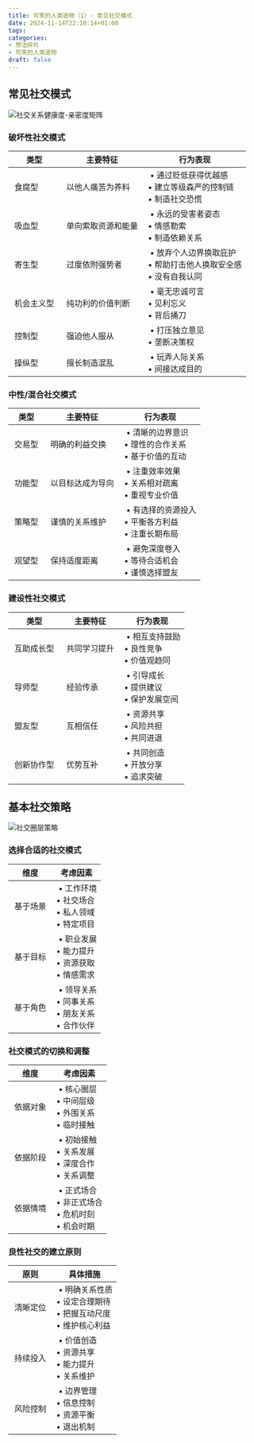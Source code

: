 ```yaml
---
title: 可笑的人类造物（1）- 常见社交模式
date: 2024-11-14T22:10:14+01:00
tags: 
categories:
- 想法碎片
- 可笑的人类造物
draft: false
---
```


## 常见社交模式
![社交关系健康度-亲密度矩阵](/post/generalsocialpattern/svgviewer-png-output.png)

### 破坏性社交模式
| 类型 | 主要特征 | 行为表现 |
|-----|---------|---------|
| 食腐型 | 以他人痛苦为养料 | • 通过贬低获得优越感<br>• 建立等级森严的控制链<br>• 制造社交恐慌 |
| 吸血型 | 单向索取资源和能量 | • 永远的受害者姿态<br>• 情感勒索<br>• 制造依赖关系 |
| 寄生型 | 过度依附强势者 | • 放弃个人边界换取庇护<br>• 帮助打击他人换取安全感<br>• 没有自我认同 |
| 机会主义型 | 纯功利的价值判断 | • 毫无忠诚可言<br>• 见利忘义<br>• 背后捅刀 |
| 控制型 | 强迫他人服从 | • 打压独立意见<br>• 垄断决策权 |
| 操纵型 | 擅长制造混乱 | • 玩弄人际关系<br>• 间接达成目的 |

### 中性/混合社交模式
|  类型   |  主要特征      | 行为表现                                  |
| ----- | ---------- | ------------------------------------- |
|  交易型  |  明确的利益交换   |  • 清晰的边界意识<br>• 理性的合作关系<br>• 基于价值的互动  |
|  功能型  |  以目标达成为导向  |  • 注重效率效果<br>• 关系相对疏离<br>• 重视专业价值     |
|  策略型  |  谨慎的关系维护   |  • 有选择的资源投入<br>• 平衡各方利益<br>• 注重长期布局   |
|  观望型  |  保持适度距离    |  • 避免深度卷入<br>• 等待合适机会<br>• 谨慎选择盟友     |

### 建设性社交模式
|  类型     |  主要特征    |  行为表现                           |
| ------- | -------- | ------------------------------- |
|  互助成长型  |  共同学习提升  |  • 相互支持鼓励<br>• 良性竞争<br>• 价值观趋同  |
|  导师型    |  经验传承    |  • 引导成长<br>• 提供建议<br>• 保护发展空间   |
|  盟友型    |  互相信任    |  • 资源共享<br>• 风险共担<br>• 共同进退     |
|  创新协作型  |  优势互补    |  • 共同创造<br>• 开放分享<br>• 追求突破     |

## 基本社交策略
![社交圈层策略](/post/generalsocialpattern/circle.png?width=50%)


### 选择合适的社交模式
|  维度    |  考虑因素                                  |
| ------ | -------------------------------------- |
|  基于场景  |  • 工作环境<br>• 社交场合<br>• 私人领域<br>• 特定项目  |
|  基于目标  |  • 职业发展<br>• 能力提升<br>• 资源获取<br>• 情感需求  |
|  基于角色  |  • 领导关系<br>• 同事关系<br>• 朋友关系<br>• 合作伙伴  |

### 社交模式的切换和调整
|  维度    |  考虑因素                                   |
| ------ | --------------------------------------- |
|  依据对象  |  • 核心圈层<br>• 中间层级<br>• 外围关系<br>• 临时接触   |
|  依据阶段  |  • 初始接触<br>• 关系发展<br>• 深度合作<br>• 关系调整   |
|  依据情境  |  • 正式场合<br>• 非正式场合<br>• 危机时刻<br>• 机会时期  |

### 良性社交的建立原则
|  原则    |  具体措施                                          |
| ------ | ---------------------------------------------- |
|  清晰定位  |  • 明确关系性质<br>• 设定合理期待<br>• 把握互动尺度<br>• 维护核心利益  |
|  持续投入  |  • 价值创造<br>• 资源共享<br>• 能力提升<br>• 关系维护          |
|  风险控制  |  • 边界管理<br>• 信息控制<br>• 资源平衡<br>• 退出机制          |
